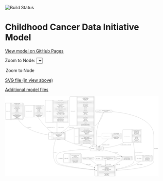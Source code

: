 <link rel='stylesheet' href="assets/style.css">
<link rel='stylesheet' href="https://unpkg.com/leaflet@1.5.1/dist/leaflet.css" integrity="sha512-xwE/Az9zrjBIphAcBb3F6JVqxf46+CDLwfLMHloNu6KEQCAWi6HcDUbeOfBIptF7tcCzusKFjFw2yuvEpDL9wQ==" crossorigin="">
<script type="text/javascript" src="https://code.jquery.com/jquery-3.2.1.min.js"></script>
<script type="text/javascript"  src="https://unpkg.com/leaflet@1.5.1/dist/leaflet.js"></script>
<script type="text/javascript" src="assets/actions.js"></script>

![Build Status](https://github.com/CBIIT/ccdi-model/actions/workflows/model-test-and-deploy.yml/badge.svg)

# Childhood Cancer Data Initiative Model

[View model on GitHub Pages](https://cbiit.github.io/ccdi-model/)



Zoom to Node: <select id="node_select">
  <option value="">Zoom to Node</option>
</select>
<div id="model"></div>

<p>
<a href="./model-desc/ccdi-model.svg">SVG file (in view above)</a>
<p>
<a href="./model-desc">Additional model files</a>
<div id='graph' style='display:off;'>
<svg width="3021pt" height="1574pt"
 viewBox="0.00 0.00 3021.00 1574.00" xmlns="http://www.w3.org/2000/svg" xmlns:xlink="http://www.w3.org/1999/xlink">
<g id="graph0" class="graph" transform="scale(1 1) rotate(0) translate(4 1570)">
<title>Perl</title>
<polygon fill="#ffffff" stroke="transparent" points="-4,4 -4,-1570 3017,-1570 3017,4 -4,4"/>
<!-- sample -->
<g id="node1" class="node">
<title>sample</title>
<path fill="none" stroke="#000000" d="M862,-720C862,-720 1176,-720 1176,-720 1182,-720 1188,-726 1188,-732 1188,-732 1188,-846 1188,-846 1188,-852 1182,-858 1176,-858 1176,-858 862,-858 862,-858 856,-858 850,-852 850,-846 850,-846 850,-732 850,-732 850,-726 856,-720 862,-720"/>
<text text-anchor="middle" x="884" y="-785.3" font-family="Times,serif" font-size="14.00" fill="#000000">sample</text>
<polyline fill="none" stroke="#000000" points="918,-720 918,-858 "/>
<text text-anchor="middle" x="928.5" y="-785.3" font-family="Times,serif" font-size="14.00" fill="#000000"> </text>
<polyline fill="none" stroke="#000000" points="939,-720 939,-858 "/>
<text text-anchor="middle" x="1053" y="-842.8" font-family="Times,serif" font-size="14.00" fill="#000000">participant_age_at_collection</text>
<polyline fill="none" stroke="#000000" points="939,-835 1167,-835 "/>
<text text-anchor="middle" x="1053" y="-819.8" font-family="Times,serif" font-size="14.00" fill="#000000">sample_anatomic_site</text>
<polyline fill="none" stroke="#000000" points="939,-812 1167,-812 "/>
<text text-anchor="middle" x="1053" y="-796.8" font-family="Times,serif" font-size="14.00" fill="#000000">sample_description</text>
<polyline fill="none" stroke="#000000" points="939,-789 1167,-789 "/>
<text text-anchor="middle" x="1053" y="-773.8" font-family="Times,serif" font-size="14.00" fill="#000000">sample_id</text>
<polyline fill="none" stroke="#000000" points="939,-766 1167,-766 "/>
<text text-anchor="middle" x="1053" y="-750.8" font-family="Times,serif" font-size="14.00" fill="#000000">sample_tumor_status</text>
<polyline fill="none" stroke="#000000" points="939,-743 1167,-743 "/>
<text text-anchor="middle" x="1053" y="-727.8" font-family="Times,serif" font-size="14.00" fill="#000000">sample_type</text>
<polyline fill="none" stroke="#000000" points="1167,-720 1167,-858 "/>
<text text-anchor="middle" x="1177.5" y="-785.3" font-family="Times,serif" font-size="14.00" fill="#000000"> </text>
</g>
<!-- study -->
<g id="node7" class="node">
<title>study</title>
<path fill="none" stroke="#000000" d="M1776,-.5C1776,-.5 2166,-.5 2166,-.5 2172,-.5 2178,-6.5 2178,-12.5 2178,-12.5 2178,-195.5 2178,-195.5 2178,-201.5 2172,-207.5 2166,-207.5 2166,-207.5 1776,-207.5 1776,-207.5 1770,-207.5 1764,-201.5 1764,-195.5 1764,-195.5 1764,-12.5 1764,-12.5 1764,-6.5 1770,-.5 1776,-.5"/>
<text text-anchor="middle" x="1792" y="-100.3" font-family="Times,serif" font-size="14.00" fill="#000000">study</text>
<polyline fill="none" stroke="#000000" points="1820,-.5 1820,-207.5 "/>
<text text-anchor="middle" x="1830.5" y="-100.3" font-family="Times,serif" font-size="14.00" fill="#000000"> </text>
<polyline fill="none" stroke="#000000" points="1841,-.5 1841,-207.5 "/>
<text text-anchor="middle" x="1999" y="-192.3" font-family="Times,serif" font-size="14.00" fill="#000000">experimental_strategy_and_data_subtype</text>
<polyline fill="none" stroke="#000000" points="1841,-184.5 2157,-184.5 "/>
<text text-anchor="middle" x="1999" y="-169.3" font-family="Times,serif" font-size="14.00" fill="#000000">external_url</text>
<polyline fill="none" stroke="#000000" points="1841,-161.5 2157,-161.5 "/>
<text text-anchor="middle" x="1999" y="-146.3" font-family="Times,serif" font-size="14.00" fill="#000000">phs_accession</text>
<polyline fill="none" stroke="#000000" points="1841,-138.5 2157,-138.5 "/>
<text text-anchor="middle" x="1999" y="-123.3" font-family="Times,serif" font-size="14.00" fill="#000000">size_of_data_being_uploaded</text>
<polyline fill="none" stroke="#000000" points="1841,-115.5 2157,-115.5 "/>
<text text-anchor="middle" x="1999" y="-100.3" font-family="Times,serif" font-size="14.00" fill="#000000">study_acronym</text>
<polyline fill="none" stroke="#000000" points="1841,-92.5 2157,-92.5 "/>
<text text-anchor="middle" x="1999" y="-77.3" font-family="Times,serif" font-size="14.00" fill="#000000">study_data_types</text>
<polyline fill="none" stroke="#000000" points="1841,-69.5 2157,-69.5 "/>
<text text-anchor="middle" x="1999" y="-54.3" font-family="Times,serif" font-size="14.00" fill="#000000">study_description</text>
<polyline fill="none" stroke="#000000" points="1841,-46.5 2157,-46.5 "/>
<text text-anchor="middle" x="1999" y="-31.3" font-family="Times,serif" font-size="14.00" fill="#000000">study_name</text>
<polyline fill="none" stroke="#000000" points="1841,-23.5 2157,-23.5 "/>
<text text-anchor="middle" x="1999" y="-8.3" font-family="Times,serif" font-size="14.00" fill="#000000">study_short_title</text>
<polyline fill="none" stroke="#000000" points="2157,-.5 2157,-207.5 "/>
<text text-anchor="middle" x="2167.5" y="-100.3" font-family="Times,serif" font-size="14.00" fill="#000000"> </text>
</g>
<!-- sample&#45;&gt;study -->
<g id="edge16" class="edge">
<title>sample&#45;&gt;study</title>
<path fill="none" stroke="#000000" d="M992.6326,-719.9578C956.2889,-612.3037 904.8841,-401.9908 995,-259 1035.1248,-195.3322 1478.7173,-146.1272 1753.8735,-121.4676"/>
<polygon fill="#000000" stroke="#000000" points="1754.3468,-124.9394 1763.9963,-120.5647 1753.7248,-117.9671 1754.3468,-124.9394"/>
<text text-anchor="middle" x="981.5" y="-465.8" font-family="Times,serif" font-size="14.00" fill="#000000">of_sample</text>
</g>
<!-- participant -->
<g id="node16" class="node">
<title>participant</title>
<path fill="none" stroke="#000000" d="M1685.5,-495.5C1685.5,-495.5 1916.5,-495.5 1916.5,-495.5 1922.5,-495.5 1928.5,-501.5 1928.5,-507.5 1928.5,-507.5 1928.5,-575.5 1928.5,-575.5 1928.5,-581.5 1922.5,-587.5 1916.5,-587.5 1916.5,-587.5 1685.5,-587.5 1685.5,-587.5 1679.5,-587.5 1673.5,-581.5 1673.5,-575.5 1673.5,-575.5 1673.5,-507.5 1673.5,-507.5 1673.5,-501.5 1679.5,-495.5 1685.5,-495.5"/>
<text text-anchor="middle" x="1721.5" y="-537.8" font-family="Times,serif" font-size="14.00" fill="#000000">participant</text>
<polyline fill="none" stroke="#000000" points="1769.5,-495.5 1769.5,-587.5 "/>
<text text-anchor="middle" x="1780" y="-537.8" font-family="Times,serif" font-size="14.00" fill="#000000"> </text>
<polyline fill="none" stroke="#000000" points="1790.5,-495.5 1790.5,-587.5 "/>
<text text-anchor="middle" x="1849" y="-572.3" font-family="Times,serif" font-size="14.00" fill="#000000">ethnicity</text>
<polyline fill="none" stroke="#000000" points="1790.5,-564.5 1907.5,-564.5 "/>
<text text-anchor="middle" x="1849" y="-549.3" font-family="Times,serif" font-size="14.00" fill="#000000">gender</text>
<polyline fill="none" stroke="#000000" points="1790.5,-541.5 1907.5,-541.5 "/>
<text text-anchor="middle" x="1849" y="-526.3" font-family="Times,serif" font-size="14.00" fill="#000000">participant_id</text>
<polyline fill="none" stroke="#000000" points="1790.5,-518.5 1907.5,-518.5 "/>
<text text-anchor="middle" x="1849" y="-503.3" font-family="Times,serif" font-size="14.00" fill="#000000">race</text>
<polyline fill="none" stroke="#000000" points="1907.5,-495.5 1907.5,-587.5 "/>
<text text-anchor="middle" x="1918" y="-537.8" font-family="Times,serif" font-size="14.00" fill="#000000"> </text>
</g>
<!-- sample&#45;&gt;participant -->
<g id="edge15" class="edge">
<title>sample&#45;&gt;participant</title>
<path fill="none" stroke="#000000" d="M1153.647,-719.8846C1212.47,-691.7784 1282.9797,-660.8447 1349,-639 1452.2109,-604.8497 1572.7121,-579.546 1663.3282,-563.2858"/>
<polygon fill="#000000" stroke="#000000" points="1664.1584,-566.6931 1673.3905,-561.4953 1662.932,-559.8014 1664.1584,-566.6931"/>
<text text-anchor="middle" x="1494.5" y="-609.8" font-family="Times,serif" font-size="14.00" fill="#000000">of_sample</text>
</g>
<!-- imaging_file -->
<g id="node2" class="node">
<title>imaging_file</title>
<path fill="none" stroke="#000000" d="M12,-1117C12,-1117 346,-1117 346,-1117 352,-1117 358,-1123 358,-1129 358,-1129 358,-1427 358,-1427 358,-1433 352,-1439 346,-1439 346,-1439 12,-1439 12,-1439 6,-1439 0,-1433 0,-1427 0,-1427 0,-1129 0,-1129 0,-1123 6,-1117 12,-1117"/>
<text text-anchor="middle" x="52" y="-1274.3" font-family="Times,serif" font-size="14.00" fill="#000000">imaging_file</text>
<polyline fill="none" stroke="#000000" points="104,-1117 104,-1439 "/>
<text text-anchor="middle" x="114.5" y="-1274.3" font-family="Times,serif" font-size="14.00" fill="#000000"> </text>
<polyline fill="none" stroke="#000000" points="125,-1117 125,-1439 "/>
<text text-anchor="middle" x="231" y="-1423.8" font-family="Times,serif" font-size="14.00" fill="#000000">checksum_algorithm</text>
<polyline fill="none" stroke="#000000" points="125,-1416 337,-1416 "/>
<text text-anchor="middle" x="231" y="-1400.8" font-family="Times,serif" font-size="14.00" fill="#000000">checksum_value</text>
<polyline fill="none" stroke="#000000" points="125,-1393 337,-1393 "/>
<text text-anchor="middle" x="231" y="-1377.8" font-family="Times,serif" font-size="14.00" fill="#000000">dcf_indexd_guid</text>
<polyline fill="none" stroke="#000000" points="125,-1370 337,-1370 "/>
<text text-anchor="middle" x="231" y="-1354.8" font-family="Times,serif" font-size="14.00" fill="#000000">file_description</text>
<polyline fill="none" stroke="#000000" points="125,-1347 337,-1347 "/>
<text text-anchor="middle" x="231" y="-1331.8" font-family="Times,serif" font-size="14.00" fill="#000000">file_mapping_level</text>
<polyline fill="none" stroke="#000000" points="125,-1324 337,-1324 "/>
<text text-anchor="middle" x="231" y="-1308.8" font-family="Times,serif" font-size="14.00" fill="#000000">file_name</text>
<polyline fill="none" stroke="#000000" points="125,-1301 337,-1301 "/>
<text text-anchor="middle" x="231" y="-1285.8" font-family="Times,serif" font-size="14.00" fill="#000000">file_size</text>
<polyline fill="none" stroke="#000000" points="125,-1278 337,-1278 "/>
<text text-anchor="middle" x="231" y="-1262.8" font-family="Times,serif" font-size="14.00" fill="#000000">file_type</text>
<polyline fill="none" stroke="#000000" points="125,-1255 337,-1255 "/>
<text text-anchor="middle" x="231" y="-1239.8" font-family="Times,serif" font-size="14.00" fill="#000000">file_url_in_cds</text>
<polyline fill="none" stroke="#000000" points="125,-1232 337,-1232 "/>
<text text-anchor="middle" x="231" y="-1216.8" font-family="Times,serif" font-size="14.00" fill="#000000">image_modality</text>
<polyline fill="none" stroke="#000000" points="125,-1209 337,-1209 "/>
<text text-anchor="middle" x="231" y="-1193.8" font-family="Times,serif" font-size="14.00" fill="#000000">imaging_instrument_model</text>
<polyline fill="none" stroke="#000000" points="125,-1186 337,-1186 "/>
<text text-anchor="middle" x="231" y="-1170.8" font-family="Times,serif" font-size="14.00" fill="#000000">imaging_platform</text>
<polyline fill="none" stroke="#000000" points="125,-1163 337,-1163 "/>
<text text-anchor="middle" x="231" y="-1147.8" font-family="Times,serif" font-size="14.00" fill="#000000">md5sum</text>
<polyline fill="none" stroke="#000000" points="125,-1140 337,-1140 "/>
<text text-anchor="middle" x="231" y="-1124.8" font-family="Times,serif" font-size="14.00" fill="#000000">software_package</text>
<polyline fill="none" stroke="#000000" points="337,-1117 337,-1439 "/>
<text text-anchor="middle" x="347.5" y="-1274.3" font-family="Times,serif" font-size="14.00" fill="#000000"> </text>
</g>
<!-- imaging_file&#45;&gt;sample -->
<g id="edge18" class="edge">
<title>imaging_file&#45;&gt;sample</title>
<path fill="none" stroke="#000000" d="M256.8895,-1116.6789C285.9118,-1070.311 322.7701,-1023.3284 367,-990 505.8061,-885.4059 699.6853,-834.6792 839.9071,-810.431"/>
<polygon fill="#000000" stroke="#000000" points="840.637,-813.8572 849.9088,-808.7305 839.4636,-806.9562 840.637,-813.8572"/>
<text text-anchor="middle" x="467.5" y="-960.8" font-family="Times,serif" font-size="14.00" fill="#000000">of_imaging_file</text>
</g>
<!-- study_arm -->
<g id="node3" class="node">
<title>study_arm</title>
<path fill="none" stroke="#000000" d="M2202.5,-317C2202.5,-317 2499.5,-317 2499.5,-317 2505.5,-317 2511.5,-323 2511.5,-329 2511.5,-329 2511.5,-374 2511.5,-374 2511.5,-380 2505.5,-386 2499.5,-386 2499.5,-386 2202.5,-386 2202.5,-386 2196.5,-386 2190.5,-380 2190.5,-374 2190.5,-374 2190.5,-329 2190.5,-329 2190.5,-323 2196.5,-317 2202.5,-317"/>
<text text-anchor="middle" x="2236.5" y="-347.8" font-family="Times,serif" font-size="14.00" fill="#000000">study_arm</text>
<polyline fill="none" stroke="#000000" points="2282.5,-317 2282.5,-386 "/>
<text text-anchor="middle" x="2293" y="-347.8" font-family="Times,serif" font-size="14.00" fill="#000000"> </text>
<polyline fill="none" stroke="#000000" points="2303.5,-317 2303.5,-386 "/>
<text text-anchor="middle" x="2397" y="-370.8" font-family="Times,serif" font-size="14.00" fill="#000000">clinical_trial_arm</text>
<polyline fill="none" stroke="#000000" points="2303.5,-363 2490.5,-363 "/>
<text text-anchor="middle" x="2397" y="-347.8" font-family="Times,serif" font-size="14.00" fill="#000000">clinical_trial_identifier</text>
<polyline fill="none" stroke="#000000" points="2303.5,-340 2490.5,-340 "/>
<text text-anchor="middle" x="2397" y="-324.8" font-family="Times,serif" font-size="14.00" fill="#000000">clinical_trial_repository</text>
<polyline fill="none" stroke="#000000" points="2490.5,-317 2490.5,-386 "/>
<text text-anchor="middle" x="2501" y="-347.8" font-family="Times,serif" font-size="14.00" fill="#000000"> </text>
</g>
<!-- study_arm&#45;&gt;study -->
<g id="edge17" class="edge">
<title>study_arm&#45;&gt;study</title>
<path fill="none" stroke="#000000" d="M2297.7625,-316.8256C2256.1971,-289.7534 2196.0553,-250.582 2138.669,-213.2055"/>
<polygon fill="#000000" stroke="#000000" points="2140.5144,-210.2305 2130.2248,-207.7056 2136.694,-216.0961 2140.5144,-210.2305"/>
<text text-anchor="middle" x="2220.5" y="-229.8" font-family="Times,serif" font-size="14.00" fill="#000000">of_study_arm</text>
</g>
<!-- methylation_array_file -->
<g id="node4" class="node">
<title>methylation_array_file</title>
<path fill="none" stroke="#000000" d="M388.5,-1163C388.5,-1163 755.5,-1163 755.5,-1163 761.5,-1163 767.5,-1169 767.5,-1175 767.5,-1175 767.5,-1381 767.5,-1381 767.5,-1387 761.5,-1393 755.5,-1393 755.5,-1393 388.5,-1393 388.5,-1393 382.5,-1393 376.5,-1387 376.5,-1381 376.5,-1381 376.5,-1175 376.5,-1175 376.5,-1169 382.5,-1163 388.5,-1163"/>
<text text-anchor="middle" x="465.5" y="-1274.3" font-family="Times,serif" font-size="14.00" fill="#000000">methylation_array_file</text>
<polyline fill="none" stroke="#000000" points="554.5,-1163 554.5,-1393 "/>
<text text-anchor="middle" x="565" y="-1274.3" font-family="Times,serif" font-size="14.00" fill="#000000"> </text>
<polyline fill="none" stroke="#000000" points="575.5,-1163 575.5,-1393 "/>
<text text-anchor="middle" x="661" y="-1377.8" font-family="Times,serif" font-size="14.00" fill="#000000">dcf_indexd_guid</text>
<polyline fill="none" stroke="#000000" points="575.5,-1370 746.5,-1370 "/>
<text text-anchor="middle" x="661" y="-1354.8" font-family="Times,serif" font-size="14.00" fill="#000000">file_description</text>
<polyline fill="none" stroke="#000000" points="575.5,-1347 746.5,-1347 "/>
<text text-anchor="middle" x="661" y="-1331.8" font-family="Times,serif" font-size="14.00" fill="#000000">file_mapping_level</text>
<polyline fill="none" stroke="#000000" points="575.5,-1324 746.5,-1324 "/>
<text text-anchor="middle" x="661" y="-1308.8" font-family="Times,serif" font-size="14.00" fill="#000000">file_name</text>
<polyline fill="none" stroke="#000000" points="575.5,-1301 746.5,-1301 "/>
<text text-anchor="middle" x="661" y="-1285.8" font-family="Times,serif" font-size="14.00" fill="#000000">file_size</text>
<polyline fill="none" stroke="#000000" points="575.5,-1278 746.5,-1278 "/>
<text text-anchor="middle" x="661" y="-1262.8" font-family="Times,serif" font-size="14.00" fill="#000000">file_type</text>
<polyline fill="none" stroke="#000000" points="575.5,-1255 746.5,-1255 "/>
<text text-anchor="middle" x="661" y="-1239.8" font-family="Times,serif" font-size="14.00" fill="#000000">file_url_in_cds</text>
<polyline fill="none" stroke="#000000" points="575.5,-1232 746.5,-1232 "/>
<text text-anchor="middle" x="661" y="-1216.8" font-family="Times,serif" font-size="14.00" fill="#000000">md5sum</text>
<polyline fill="none" stroke="#000000" points="575.5,-1209 746.5,-1209 "/>
<text text-anchor="middle" x="661" y="-1193.8" font-family="Times,serif" font-size="14.00" fill="#000000">methylation_platform</text>
<polyline fill="none" stroke="#000000" points="575.5,-1186 746.5,-1186 "/>
<text text-anchor="middle" x="661" y="-1170.8" font-family="Times,serif" font-size="14.00" fill="#000000">reporter_label</text>
<polyline fill="none" stroke="#000000" points="746.5,-1163 746.5,-1393 "/>
<text text-anchor="middle" x="757" y="-1274.3" font-family="Times,serif" font-size="14.00" fill="#000000"> </text>
</g>
<!-- methylation_array_file&#45;&gt;sample -->
<g id="edge6" class="edge">
<title>methylation_array_file&#45;&gt;sample</title>
<path fill="none" stroke="#000000" d="M644.007,-1162.7333C680.7317,-1107.8635 727.9426,-1042.8557 777,-990 819.1472,-944.5895 871.46,-899.9561 916.6533,-864.3278"/>
<polygon fill="#000000" stroke="#000000" points="919.0024,-866.9335 924.713,-858.0094 914.6837,-861.4246 919.0024,-866.9335"/>
<text text-anchor="middle" x="898.5" y="-960.8" font-family="Times,serif" font-size="14.00" fill="#000000">of_methylation_array_file</text>
</g>
<!-- study_admin -->
<g id="node5" class="node">
<title>study_admin</title>
<path fill="none" stroke="#000000" d="M1161,-259.5C1161,-259.5 1487,-259.5 1487,-259.5 1493,-259.5 1499,-265.5 1499,-271.5 1499,-271.5 1499,-431.5 1499,-431.5 1499,-437.5 1493,-443.5 1487,-443.5 1487,-443.5 1161,-443.5 1161,-443.5 1155,-443.5 1149,-437.5 1149,-431.5 1149,-431.5 1149,-271.5 1149,-271.5 1149,-265.5 1155,-259.5 1161,-259.5"/>
<text text-anchor="middle" x="1203" y="-347.8" font-family="Times,serif" font-size="14.00" fill="#000000">study_admin</text>
<polyline fill="none" stroke="#000000" points="1257,-259.5 1257,-443.5 "/>
<text text-anchor="middle" x="1267.5" y="-347.8" font-family="Times,serif" font-size="14.00" fill="#000000"> </text>
<polyline fill="none" stroke="#000000" points="1278,-259.5 1278,-443.5 "/>
<text text-anchor="middle" x="1378" y="-428.3" font-family="Times,serif" font-size="14.00" fill="#000000">acl</text>
<polyline fill="none" stroke="#000000" points="1278,-420.5 1478,-420.5 "/>
<text text-anchor="middle" x="1378" y="-405.3" font-family="Times,serif" font-size="14.00" fill="#000000">adult_or_childhood_study</text>
<polyline fill="none" stroke="#000000" points="1278,-397.5 1478,-397.5 "/>
<text text-anchor="middle" x="1378" y="-382.3" font-family="Times,serif" font-size="14.00" fill="#000000">data_types</text>
<polyline fill="none" stroke="#000000" points="1278,-374.5 1478,-374.5 "/>
<text text-anchor="middle" x="1378" y="-359.3" font-family="Times,serif" font-size="14.00" fill="#000000">file_types_and_format</text>
<polyline fill="none" stroke="#000000" points="1278,-351.5 1478,-351.5 "/>
<text text-anchor="middle" x="1378" y="-336.3" font-family="Times,serif" font-size="14.00" fill="#000000">number_of_participants</text>
<polyline fill="none" stroke="#000000" points="1278,-328.5 1478,-328.5 "/>
<text text-anchor="middle" x="1378" y="-313.3" font-family="Times,serif" font-size="14.00" fill="#000000">number_of_samples</text>
<polyline fill="none" stroke="#000000" points="1278,-305.5 1478,-305.5 "/>
<text text-anchor="middle" x="1378" y="-290.3" font-family="Times,serif" font-size="14.00" fill="#000000">organism_species</text>
<polyline fill="none" stroke="#000000" points="1278,-282.5 1478,-282.5 "/>
<text text-anchor="middle" x="1378" y="-267.3" font-family="Times,serif" font-size="14.00" fill="#000000">study_admin_id</text>
<polyline fill="none" stroke="#000000" points="1478,-259.5 1478,-443.5 "/>
<text text-anchor="middle" x="1488.5" y="-347.8" font-family="Times,serif" font-size="14.00" fill="#000000"> </text>
</g>
<!-- study_admin&#45;&gt;study -->
<g id="edge7" class="edge">
<title>study_admin&#45;&gt;study</title>
<path fill="none" stroke="#000000" d="M1499.0371,-262.7884C1502.0399,-261.5005 1505.0292,-260.2366 1508,-259 1587.055,-226.0937 1675.8138,-195.0219 1754.3085,-169.4608"/>
<polygon fill="#000000" stroke="#000000" points="1755.3975,-172.7871 1763.8287,-166.3711 1753.2367,-166.1289 1755.3975,-172.7871"/>
<text text-anchor="middle" x="1638.5" y="-229.8" font-family="Times,serif" font-size="14.00" fill="#000000">of_study_admin</text>
</g>
<!-- publication -->
<g id="node6" class="node">
<title>publication</title>
<path fill="none" stroke="#000000" d="M1529,-333.5C1529,-333.5 1739,-333.5 1739,-333.5 1745,-333.5 1751,-339.5 1751,-345.5 1751,-345.5 1751,-357.5 1751,-357.5 1751,-363.5 1745,-369.5 1739,-369.5 1739,-369.5 1529,-369.5 1529,-369.5 1523,-369.5 1517,-363.5 1517,-357.5 1517,-357.5 1517,-345.5 1517,-345.5 1517,-339.5 1523,-333.5 1529,-333.5"/>
<text text-anchor="middle" x="1565.5" y="-347.8" font-family="Times,serif" font-size="14.00" fill="#000000">publication</text>
<polyline fill="none" stroke="#000000" points="1614,-333.5 1614,-369.5 "/>
<text text-anchor="middle" x="1624.5" y="-347.8" font-family="Times,serif" font-size="14.00" fill="#000000"> </text>
<polyline fill="none" stroke="#000000" points="1635,-333.5 1635,-369.5 "/>
<text text-anchor="middle" x="1682.5" y="-347.8" font-family="Times,serif" font-size="14.00" fill="#000000">pubmed_id</text>
<polyline fill="none" stroke="#000000" points="1730,-333.5 1730,-369.5 "/>
<text text-anchor="middle" x="1740.5" y="-347.8" font-family="Times,serif" font-size="14.00" fill="#000000"> </text>
</g>
<!-- publication&#45;&gt;study -->
<g id="edge11" class="edge">
<title>publication&#45;&gt;study</title>
<path fill="none" stroke="#000000" d="M1658.7804,-333.3007C1693.4756,-307.8198 1759.2873,-259.4863 1821.5764,-213.7399"/>
<polygon fill="#000000" stroke="#000000" points="1823.9538,-216.3364 1829.9419,-207.5961 1819.8102,-210.6945 1823.9538,-216.3364"/>
<text text-anchor="middle" x="1853" y="-229.8" font-family="Times,serif" font-size="14.00" fill="#000000">of_publication</text>
</g>
<!-- sample_diagnosis -->
<g id="node8" class="node">
<title>sample_diagnosis</title>
<path fill="none" stroke="#000000" d="M798,-1059.5C798,-1059.5 1240,-1059.5 1240,-1059.5 1246,-1059.5 1252,-1065.5 1252,-1071.5 1252,-1071.5 1252,-1484.5 1252,-1484.5 1252,-1490.5 1246,-1496.5 1240,-1496.5 1240,-1496.5 798,-1496.5 798,-1496.5 792,-1496.5 786,-1490.5 786,-1484.5 786,-1484.5 786,-1071.5 786,-1071.5 786,-1065.5 792,-1059.5 798,-1059.5"/>
<text text-anchor="middle" x="857.5" y="-1274.3" font-family="Times,serif" font-size="14.00" fill="#000000">sample_diagnosis</text>
<polyline fill="none" stroke="#000000" points="929,-1059.5 929,-1496.5 "/>
<text text-anchor="middle" x="939.5" y="-1274.3" font-family="Times,serif" font-size="14.00" fill="#000000"> </text>
<polyline fill="none" stroke="#000000" points="950,-1059.5 950,-1496.5 "/>
<text text-anchor="middle" x="1090.5" y="-1481.3" font-family="Times,serif" font-size="14.00" fill="#000000">age_at_diagnosis</text>
<polyline fill="none" stroke="#000000" points="950,-1473.5 1231,-1473.5 "/>
<text text-anchor="middle" x="1090.5" y="-1458.3" font-family="Times,serif" font-size="14.00" fill="#000000">days_to_last_followup</text>
<polyline fill="none" stroke="#000000" points="950,-1450.5 1231,-1450.5 "/>
<text text-anchor="middle" x="1090.5" y="-1435.3" font-family="Times,serif" font-size="14.00" fill="#000000">days_to_last_known_disease_status</text>
<polyline fill="none" stroke="#000000" points="950,-1427.5 1231,-1427.5 "/>
<text text-anchor="middle" x="1090.5" y="-1412.3" font-family="Times,serif" font-size="14.00" fill="#000000">days_to_recurrence</text>
<polyline fill="none" stroke="#000000" points="950,-1404.5 1231,-1404.5 "/>
<text text-anchor="middle" x="1090.5" y="-1389.3" font-family="Times,serif" font-size="14.00" fill="#000000">disease_type</text>
<polyline fill="none" stroke="#000000" points="950,-1381.5 1231,-1381.5 "/>
<text text-anchor="middle" x="1090.5" y="-1366.3" font-family="Times,serif" font-size="14.00" fill="#000000">last_known_disease_status</text>
<polyline fill="none" stroke="#000000" points="950,-1358.5 1231,-1358.5 "/>
<text text-anchor="middle" x="1090.5" y="-1343.3" font-family="Times,serif" font-size="14.00" fill="#000000">primary_diagnosis</text>
<polyline fill="none" stroke="#000000" points="950,-1335.5 1231,-1335.5 "/>
<text text-anchor="middle" x="1090.5" y="-1320.3" font-family="Times,serif" font-size="14.00" fill="#000000">primary_diagnosis_reference_source</text>
<polyline fill="none" stroke="#000000" points="950,-1312.5 1231,-1312.5 "/>
<text text-anchor="middle" x="1090.5" y="-1297.3" font-family="Times,serif" font-size="14.00" fill="#000000">primary_site</text>
<polyline fill="none" stroke="#000000" points="950,-1289.5 1231,-1289.5 "/>
<text text-anchor="middle" x="1090.5" y="-1274.3" font-family="Times,serif" font-size="14.00" fill="#000000">progression_or_recurrence</text>
<polyline fill="none" stroke="#000000" points="950,-1266.5 1231,-1266.5 "/>
<text text-anchor="middle" x="1090.5" y="-1251.3" font-family="Times,serif" font-size="14.00" fill="#000000">sample_diagnosis_id</text>
<polyline fill="none" stroke="#000000" points="950,-1243.5 1231,-1243.5 "/>
<text text-anchor="middle" x="1090.5" y="-1228.3" font-family="Times,serif" font-size="14.00" fill="#000000">site_of_resection_or_biopsy</text>
<polyline fill="none" stroke="#000000" points="950,-1220.5 1231,-1220.5 "/>
<text text-anchor="middle" x="1090.5" y="-1205.3" font-family="Times,serif" font-size="14.00" fill="#000000">tissue_or_organ_of_origin</text>
<polyline fill="none" stroke="#000000" points="950,-1197.5 1231,-1197.5 "/>
<text text-anchor="middle" x="1090.5" y="-1182.3" font-family="Times,serif" font-size="14.00" fill="#000000">tumor_grade</text>
<polyline fill="none" stroke="#000000" points="950,-1174.5 1231,-1174.5 "/>
<text text-anchor="middle" x="1090.5" y="-1159.3" font-family="Times,serif" font-size="14.00" fill="#000000">tumor_incidence_type</text>
<polyline fill="none" stroke="#000000" points="950,-1151.5 1231,-1151.5 "/>
<text text-anchor="middle" x="1090.5" y="-1136.3" font-family="Times,serif" font-size="14.00" fill="#000000">tumor_morphology</text>
<polyline fill="none" stroke="#000000" points="950,-1128.5 1231,-1128.5 "/>
<text text-anchor="middle" x="1090.5" y="-1113.3" font-family="Times,serif" font-size="14.00" fill="#000000">tumor_stage_clinical_m</text>
<polyline fill="none" stroke="#000000" points="950,-1105.5 1231,-1105.5 "/>
<text text-anchor="middle" x="1090.5" y="-1090.3" font-family="Times,serif" font-size="14.00" fill="#000000">tumor_stage_clinical_n</text>
<polyline fill="none" stroke="#000000" points="950,-1082.5 1231,-1082.5 "/>
<text text-anchor="middle" x="1090.5" y="-1067.3" font-family="Times,serif" font-size="14.00" fill="#000000">tumor_stage_clinical_t</text>
<polyline fill="none" stroke="#000000" points="1231,-1059.5 1231,-1496.5 "/>
<text text-anchor="middle" x="1241.5" y="-1274.3" font-family="Times,serif" font-size="14.00" fill="#000000"> </text>
</g>
<!-- sample_diagnosis&#45;&gt;sample -->
<g id="edge1" class="edge">
<title>sample_diagnosis&#45;&gt;sample</title>
<path fill="none" stroke="#000000" d="M1019,-1059.2446C1019,-991.1811 1019,-920.4265 1019,-868.3952"/>
<polygon fill="#000000" stroke="#000000" points="1022.5001,-868.2449 1019,-858.2449 1015.5001,-868.245 1022.5001,-868.2449"/>
<text text-anchor="middle" x="1093" y="-960.8" font-family="Times,serif" font-size="14.00" fill="#000000">of_sample_diagnosis</text>
</g>
<!-- sequencing_file -->
<g id="node9" class="node">
<title>sequencing_file</title>
<path fill="none" stroke="#000000" d="M1281.5,-990.5C1281.5,-990.5 1750.5,-990.5 1750.5,-990.5 1756.5,-990.5 1762.5,-996.5 1762.5,-1002.5 1762.5,-1002.5 1762.5,-1553.5 1762.5,-1553.5 1762.5,-1559.5 1756.5,-1565.5 1750.5,-1565.5 1750.5,-1565.5 1281.5,-1565.5 1281.5,-1565.5 1275.5,-1565.5 1269.5,-1559.5 1269.5,-1553.5 1269.5,-1553.5 1269.5,-1002.5 1269.5,-1002.5 1269.5,-996.5 1275.5,-990.5 1281.5,-990.5"/>
<text text-anchor="middle" x="1333.5" y="-1274.3" font-family="Times,serif" font-size="14.00" fill="#000000">sequencing_file</text>
<polyline fill="none" stroke="#000000" points="1397.5,-990.5 1397.5,-1565.5 "/>
<text text-anchor="middle" x="1408" y="-1274.3" font-family="Times,serif" font-size="14.00" fill="#000000"> </text>
<polyline fill="none" stroke="#000000" points="1418.5,-990.5 1418.5,-1565.5 "/>
<text text-anchor="middle" x="1580" y="-1550.3" font-family="Times,serif" font-size="14.00" fill="#000000">avg_read_length</text>
<polyline fill="none" stroke="#000000" points="1418.5,-1542.5 1741.5,-1542.5 "/>
<text text-anchor="middle" x="1580" y="-1527.3" font-family="Times,serif" font-size="14.00" fill="#000000">checksum_algorithm</text>
<polyline fill="none" stroke="#000000" points="1418.5,-1519.5 1741.5,-1519.5 "/>
<text text-anchor="middle" x="1580" y="-1504.3" font-family="Times,serif" font-size="14.00" fill="#000000">checksum_value</text>
<polyline fill="none" stroke="#000000" points="1418.5,-1496.5 1741.5,-1496.5 "/>
<text text-anchor="middle" x="1580" y="-1481.3" font-family="Times,serif" font-size="14.00" fill="#000000">coverage</text>
<polyline fill="none" stroke="#000000" points="1418.5,-1473.5 1741.5,-1473.5 "/>
<text text-anchor="middle" x="1580" y="-1458.3" font-family="Times,serif" font-size="14.00" fill="#000000">custom_assembly_fasta_file_for_alignment</text>
<polyline fill="none" stroke="#000000" points="1418.5,-1450.5 1741.5,-1450.5 "/>
<text text-anchor="middle" x="1580" y="-1435.3" font-family="Times,serif" font-size="14.00" fill="#000000">dcf_indexd_guid</text>
<polyline fill="none" stroke="#000000" points="1418.5,-1427.5 1741.5,-1427.5 "/>
<text text-anchor="middle" x="1580" y="-1412.3" font-family="Times,serif" font-size="14.00" fill="#000000">design_description</text>
<polyline fill="none" stroke="#000000" points="1418.5,-1404.5 1741.5,-1404.5 "/>
<text text-anchor="middle" x="1580" y="-1389.3" font-family="Times,serif" font-size="14.00" fill="#000000">file_description</text>
<polyline fill="none" stroke="#000000" points="1418.5,-1381.5 1741.5,-1381.5 "/>
<text text-anchor="middle" x="1580" y="-1366.3" font-family="Times,serif" font-size="14.00" fill="#000000">file_mapping_level</text>
<polyline fill="none" stroke="#000000" points="1418.5,-1358.5 1741.5,-1358.5 "/>
<text text-anchor="middle" x="1580" y="-1343.3" font-family="Times,serif" font-size="14.00" fill="#000000">file_name</text>
<polyline fill="none" stroke="#000000" points="1418.5,-1335.5 1741.5,-1335.5 "/>
<text text-anchor="middle" x="1580" y="-1320.3" font-family="Times,serif" font-size="14.00" fill="#000000">file_size</text>
<polyline fill="none" stroke="#000000" points="1418.5,-1312.5 1741.5,-1312.5 "/>
<text text-anchor="middle" x="1580" y="-1297.3" font-family="Times,serif" font-size="14.00" fill="#000000">file_type</text>
<polyline fill="none" stroke="#000000" points="1418.5,-1289.5 1741.5,-1289.5 "/>
<text text-anchor="middle" x="1580" y="-1274.3" font-family="Times,serif" font-size="14.00" fill="#000000">file_url_in_cds</text>
<polyline fill="none" stroke="#000000" points="1418.5,-1266.5 1741.5,-1266.5 "/>
<text text-anchor="middle" x="1580" y="-1251.3" font-family="Times,serif" font-size="14.00" fill="#000000">instrument_model</text>
<polyline fill="none" stroke="#000000" points="1418.5,-1243.5 1741.5,-1243.5 "/>
<text text-anchor="middle" x="1580" y="-1228.3" font-family="Times,serif" font-size="14.00" fill="#000000">library_id</text>
<polyline fill="none" stroke="#000000" points="1418.5,-1220.5 1741.5,-1220.5 "/>
<text text-anchor="middle" x="1580" y="-1205.3" font-family="Times,serif" font-size="14.00" fill="#000000">library_layout</text>
<polyline fill="none" stroke="#000000" points="1418.5,-1197.5 1741.5,-1197.5 "/>
<text text-anchor="middle" x="1580" y="-1182.3" font-family="Times,serif" font-size="14.00" fill="#000000">library_selection</text>
<polyline fill="none" stroke="#000000" points="1418.5,-1174.5 1741.5,-1174.5 "/>
<text text-anchor="middle" x="1580" y="-1159.3" font-family="Times,serif" font-size="14.00" fill="#000000">library_source</text>
<polyline fill="none" stroke="#000000" points="1418.5,-1151.5 1741.5,-1151.5 "/>
<text text-anchor="middle" x="1580" y="-1136.3" font-family="Times,serif" font-size="14.00" fill="#000000">library_strategy</text>
<polyline fill="none" stroke="#000000" points="1418.5,-1128.5 1741.5,-1128.5 "/>
<text text-anchor="middle" x="1580" y="-1113.3" font-family="Times,serif" font-size="14.00" fill="#000000">md5sum</text>
<polyline fill="none" stroke="#000000" points="1418.5,-1105.5 1741.5,-1105.5 "/>
<text text-anchor="middle" x="1580" y="-1090.3" font-family="Times,serif" font-size="14.00" fill="#000000">number_of_bp</text>
<polyline fill="none" stroke="#000000" points="1418.5,-1082.5 1741.5,-1082.5 "/>
<text text-anchor="middle" x="1580" y="-1067.3" font-family="Times,serif" font-size="14.00" fill="#000000">number_of_reads</text>
<polyline fill="none" stroke="#000000" points="1418.5,-1059.5 1741.5,-1059.5 "/>
<text text-anchor="middle" x="1580" y="-1044.3" font-family="Times,serif" font-size="14.00" fill="#000000">platform</text>
<polyline fill="none" stroke="#000000" points="1418.5,-1036.5 1741.5,-1036.5 "/>
<text text-anchor="middle" x="1580" y="-1021.3" font-family="Times,serif" font-size="14.00" fill="#000000">reference_genome_assembly</text>
<polyline fill="none" stroke="#000000" points="1418.5,-1013.5 1741.5,-1013.5 "/>
<text text-anchor="middle" x="1580" y="-998.3" font-family="Times,serif" font-size="14.00" fill="#000000">sequence_alignment_software</text>
<polyline fill="none" stroke="#000000" points="1741.5,-990.5 1741.5,-1565.5 "/>
<text text-anchor="middle" x="1752" y="-1274.3" font-family="Times,serif" font-size="14.00" fill="#000000"> </text>
</g>
<!-- sequencing_file&#45;&gt;sample -->
<g id="edge2" class="edge">
<title>sequencing_file&#45;&gt;sample</title>
<path fill="none" stroke="#000000" d="M1269.2862,-998.0895C1266.5204,-995.3694 1263.7578,-992.6721 1261,-990 1215.7643,-946.1711 1162.1731,-901.0399 1116.9349,-864.6745"/>
<polygon fill="#000000" stroke="#000000" points="1118.8729,-861.7424 1108.8803,-858.2211 1114.496,-867.2053 1118.8729,-861.7424"/>
<text text-anchor="middle" x="1302.5" y="-960.8" font-family="Times,serif" font-size="14.00" fill="#000000">of_sequencing_file</text>
</g>
<!-- study_funding -->
<g id="node10" class="node">
<title>study_funding</title>
<path fill="none" stroke="#000000" d="M1781.5,-317C1781.5,-317 2160.5,-317 2160.5,-317 2166.5,-317 2172.5,-323 2172.5,-329 2172.5,-329 2172.5,-374 2172.5,-374 2172.5,-380 2166.5,-386 2160.5,-386 2160.5,-386 1781.5,-386 1781.5,-386 1775.5,-386 1769.5,-380 1769.5,-374 1769.5,-374 1769.5,-329 1769.5,-329 1769.5,-323 1775.5,-317 1781.5,-317"/>
<text text-anchor="middle" x="1829" y="-347.8" font-family="Times,serif" font-size="14.00" fill="#000000">study_funding</text>
<polyline fill="none" stroke="#000000" points="1888.5,-317 1888.5,-386 "/>
<text text-anchor="middle" x="1899" y="-347.8" font-family="Times,serif" font-size="14.00" fill="#000000"> </text>
<polyline fill="none" stroke="#000000" points="1909.5,-317 1909.5,-386 "/>
<text text-anchor="middle" x="2030.5" y="-370.8" font-family="Times,serif" font-size="14.00" fill="#000000">funding_agency</text>
<polyline fill="none" stroke="#000000" points="1909.5,-363 2151.5,-363 "/>
<text text-anchor="middle" x="2030.5" y="-347.8" font-family="Times,serif" font-size="14.00" fill="#000000">funding_source_program_name</text>
<polyline fill="none" stroke="#000000" points="1909.5,-340 2151.5,-340 "/>
<text text-anchor="middle" x="2030.5" y="-324.8" font-family="Times,serif" font-size="14.00" fill="#000000">grant_id</text>
<polyline fill="none" stroke="#000000" points="2151.5,-317 2151.5,-386 "/>
<text text-anchor="middle" x="2162" y="-347.8" font-family="Times,serif" font-size="14.00" fill="#000000"> </text>
</g>
<!-- study_funding&#45;&gt;study -->
<g id="edge4" class="edge">
<title>study_funding&#45;&gt;study</title>
<path fill="none" stroke="#000000" d="M1971,-316.8256C1971,-290.8629 1971,-253.7725 1971,-217.8091"/>
<polygon fill="#000000" stroke="#000000" points="1974.5001,-217.7056 1971,-207.7056 1967.5001,-217.7056 1974.5001,-217.7056"/>
<text text-anchor="middle" x="2033" y="-229.8" font-family="Times,serif" font-size="14.00" fill="#000000">of_study_funding</text>
</g>
<!-- diagnosis -->
<g id="node11" class="node">
<title>diagnosis</title>
<path fill="none" stroke="#000000" d="M1369.5,-639.5C1369.5,-639.5 1752.5,-639.5 1752.5,-639.5 1758.5,-639.5 1764.5,-645.5 1764.5,-651.5 1764.5,-651.5 1764.5,-926.5 1764.5,-926.5 1764.5,-932.5 1758.5,-938.5 1752.5,-938.5 1752.5,-938.5 1369.5,-938.5 1369.5,-938.5 1363.5,-938.5 1357.5,-932.5 1357.5,-926.5 1357.5,-926.5 1357.5,-651.5 1357.5,-651.5 1357.5,-645.5 1363.5,-639.5 1369.5,-639.5"/>
<text text-anchor="middle" x="1399.5" y="-785.3" font-family="Times,serif" font-size="14.00" fill="#000000">diagnosis</text>
<polyline fill="none" stroke="#000000" points="1441.5,-639.5 1441.5,-938.5 "/>
<text text-anchor="middle" x="1452" y="-785.3" font-family="Times,serif" font-size="14.00" fill="#000000"> </text>
<polyline fill="none" stroke="#000000" points="1462.5,-639.5 1462.5,-938.5 "/>
<text text-anchor="middle" x="1603" y="-923.3" font-family="Times,serif" font-size="14.00" fill="#000000">age_at_diagnosis</text>
<polyline fill="none" stroke="#000000" points="1462.5,-915.5 1743.5,-915.5 "/>
<text text-anchor="middle" x="1603" y="-900.3" font-family="Times,serif" font-size="14.00" fill="#000000">days_to_last_followup</text>
<polyline fill="none" stroke="#000000" points="1462.5,-892.5 1743.5,-892.5 "/>
<text text-anchor="middle" x="1603" y="-877.3" font-family="Times,serif" font-size="14.00" fill="#000000">days_to_last_known_disease_status</text>
<polyline fill="none" stroke="#000000" points="1462.5,-869.5 1743.5,-869.5 "/>
<text text-anchor="middle" x="1603" y="-854.3" font-family="Times,serif" font-size="14.00" fill="#000000">days_to_recurrence</text>
<polyline fill="none" stroke="#000000" points="1462.5,-846.5 1743.5,-846.5 "/>
<text text-anchor="middle" x="1603" y="-831.3" font-family="Times,serif" font-size="14.00" fill="#000000">diagnosis_id</text>
<polyline fill="none" stroke="#000000" points="1462.5,-823.5 1743.5,-823.5 "/>
<text text-anchor="middle" x="1603" y="-808.3" font-family="Times,serif" font-size="14.00" fill="#000000">disease_type</text>
<polyline fill="none" stroke="#000000" points="1462.5,-800.5 1743.5,-800.5 "/>
<text text-anchor="middle" x="1603" y="-785.3" font-family="Times,serif" font-size="14.00" fill="#000000">last_known_disease_status</text>
<polyline fill="none" stroke="#000000" points="1462.5,-777.5 1743.5,-777.5 "/>
<text text-anchor="middle" x="1603" y="-762.3" font-family="Times,serif" font-size="14.00" fill="#000000">primary_diagnosis</text>
<polyline fill="none" stroke="#000000" points="1462.5,-754.5 1743.5,-754.5 "/>
<text text-anchor="middle" x="1603" y="-739.3" font-family="Times,serif" font-size="14.00" fill="#000000">primary_diagnosis_reference_source</text>
<polyline fill="none" stroke="#000000" points="1462.5,-731.5 1743.5,-731.5 "/>
<text text-anchor="middle" x="1603" y="-716.3" font-family="Times,serif" font-size="14.00" fill="#000000">primary_site</text>
<polyline fill="none" stroke="#000000" points="1462.5,-708.5 1743.5,-708.5 "/>
<text text-anchor="middle" x="1603" y="-693.3" font-family="Times,serif" font-size="14.00" fill="#000000">progression_or_recurrence</text>
<polyline fill="none" stroke="#000000" points="1462.5,-685.5 1743.5,-685.5 "/>
<text text-anchor="middle" x="1603" y="-670.3" font-family="Times,serif" font-size="14.00" fill="#000000">site_of_resection_or_biopsy</text>
<polyline fill="none" stroke="#000000" points="1462.5,-662.5 1743.5,-662.5 "/>
<text text-anchor="middle" x="1603" y="-647.3" font-family="Times,serif" font-size="14.00" fill="#000000">tissue_or_organ_of_origin</text>
<polyline fill="none" stroke="#000000" points="1743.5,-639.5 1743.5,-938.5 "/>
<text text-anchor="middle" x="1754" y="-785.3" font-family="Times,serif" font-size="14.00" fill="#000000"> </text>
</g>
<!-- diagnosis&#45;&gt;participant -->
<g id="edge5" class="edge">
<title>diagnosis&#45;&gt;participant</title>
<path fill="none" stroke="#000000" d="M1665.6967,-639.1145C1676.0799,-627.4238 1686.9019,-616.2116 1698,-606 1702.5851,-601.7811 1707.483,-597.6773 1712.5605,-593.7181"/>
<polygon fill="#000000" stroke="#000000" points="1714.7803,-596.4281 1720.6682,-587.6199 1710.5726,-590.8339 1714.7803,-596.4281"/>
<text text-anchor="middle" x="1742.5" y="-609.8" font-family="Times,serif" font-size="14.00" fill="#000000">of_diagnosis</text>
</g>
<!-- synonym -->
<g id="node12" class="node">
<title>synonym</title>
<path fill="none" stroke="#000000" d="M1792.5,-1255C1792.5,-1255 2093.5,-1255 2093.5,-1255 2099.5,-1255 2105.5,-1261 2105.5,-1267 2105.5,-1267 2105.5,-1289 2105.5,-1289 2105.5,-1295 2099.5,-1301 2093.5,-1301 2093.5,-1301 1792.5,-1301 1792.5,-1301 1786.5,-1301 1780.5,-1295 1780.5,-1289 1780.5,-1289 1780.5,-1267 1780.5,-1267 1780.5,-1261 1786.5,-1255 1792.5,-1255"/>
<text text-anchor="middle" x="1820.5" y="-1274.3" font-family="Times,serif" font-size="14.00" fill="#000000">synonym</text>
<polyline fill="none" stroke="#000000" points="1860.5,-1255 1860.5,-1301 "/>
<text text-anchor="middle" x="1871" y="-1274.3" font-family="Times,serif" font-size="14.00" fill="#000000"> </text>
<polyline fill="none" stroke="#000000" points="1881.5,-1255 1881.5,-1301 "/>
<text text-anchor="middle" x="1983" y="-1285.8" font-family="Times,serif" font-size="14.00" fill="#000000">repository_of_synonym_id</text>
<polyline fill="none" stroke="#000000" points="1881.5,-1278 2084.5,-1278 "/>
<text text-anchor="middle" x="1983" y="-1262.8" font-family="Times,serif" font-size="14.00" fill="#000000">synonym_id</text>
<polyline fill="none" stroke="#000000" points="2084.5,-1255 2084.5,-1301 "/>
<text text-anchor="middle" x="2095" y="-1274.3" font-family="Times,serif" font-size="14.00" fill="#000000"> </text>
</g>
<!-- synonym&#45;&gt;sample -->
<g id="edge10" class="edge">
<title>synonym&#45;&gt;sample</title>
<path fill="none" stroke="#000000" d="M1936.8837,-1254.7815C1920.7198,-1198.4839 1871.1446,-1054.6009 1772,-990 1732.3365,-964.1559 1394.5833,-951.778 1349,-939 1283.284,-920.5783 1214.0245,-890.8456 1156.0171,-862.6911"/>
<polygon fill="#000000" stroke="#000000" points="1157.3273,-859.4357 1146.8062,-858.188 1154.2528,-865.7245 1157.3273,-859.4357"/>
<text text-anchor="middle" x="1723.5" y="-960.8" font-family="Times,serif" font-size="14.00" fill="#000000">of_synonym</text>
</g>
<!-- synonym&#45;&gt;study -->
<g id="edge8" class="edge">
<title>synonym&#45;&gt;study</title>
<path fill="none" stroke="#000000" d="M2105.6527,-1269.5844C2385.4203,-1245.4044 2928,-1151.7492 2928,-789 2928,-789 2928,-789 2928,-351.5 2928,-309.5306 2939.0747,-288.2736 2909,-259 2809.1103,-161.7711 2432.6903,-125.3684 2188.1346,-111.8528"/>
<polygon fill="#000000" stroke="#000000" points="2188.2175,-108.3523 2178.0421,-111.3039 2187.8372,-115.3419 2188.2175,-108.3523"/>
<text text-anchor="middle" x="2970.5" y="-537.8" font-family="Times,serif" font-size="14.00" fill="#000000">of_synonym</text>
</g>
<!-- synonym&#45;&gt;participant -->
<g id="edge9" class="edge">
<title>synonym&#45;&gt;participant</title>
<path fill="none" stroke="#000000" d="M1930.5942,-1254.6145C1902.7831,-1200.7768 1835.9389,-1063.1526 1811,-939 1786.9622,-819.3334 1791.3585,-675.3496 1796.3784,-597.7229"/>
<polygon fill="#000000" stroke="#000000" points="1799.875,-597.8894 1797.0558,-587.6766 1792.8909,-597.4184 1799.875,-597.8894"/>
<text text-anchor="middle" x="1853.5" y="-785.3" font-family="Times,serif" font-size="14.00" fill="#000000">of_synonym</text>
</g>
<!-- therapeutic_procedure -->
<g id="node13" class="node">
<title>therapeutic_procedure</title>
<path fill="none" stroke="#000000" d="M1916.5,-731.5C1916.5,-731.5 2273.5,-731.5 2273.5,-731.5 2279.5,-731.5 2285.5,-737.5 2285.5,-743.5 2285.5,-743.5 2285.5,-834.5 2285.5,-834.5 2285.5,-840.5 2279.5,-846.5 2273.5,-846.5 2273.5,-846.5 1916.5,-846.5 1916.5,-846.5 1910.5,-846.5 1904.5,-840.5 1904.5,-834.5 1904.5,-834.5 1904.5,-743.5 1904.5,-743.5 1904.5,-737.5 1910.5,-731.5 1916.5,-731.5"/>
<text text-anchor="middle" x="1995" y="-785.3" font-family="Times,serif" font-size="14.00" fill="#000000">therapeutic_procedure</text>
<polyline fill="none" stroke="#000000" points="2085.5,-731.5 2085.5,-846.5 "/>
<text text-anchor="middle" x="2096" y="-785.3" font-family="Times,serif" font-size="14.00" fill="#000000"> </text>
<polyline fill="none" stroke="#000000" points="2106.5,-731.5 2106.5,-846.5 "/>
<text text-anchor="middle" x="2185.5" y="-831.3" font-family="Times,serif" font-size="14.00" fill="#000000">days_to_treatment</text>
<polyline fill="none" stroke="#000000" points="2106.5,-823.5 2264.5,-823.5 "/>
<text text-anchor="middle" x="2185.5" y="-808.3" font-family="Times,serif" font-size="14.00" fill="#000000">therapeutic_agents</text>
<polyline fill="none" stroke="#000000" points="2106.5,-800.5 2264.5,-800.5 "/>
<text text-anchor="middle" x="2185.5" y="-785.3" font-family="Times,serif" font-size="14.00" fill="#000000">treatment_id</text>
<polyline fill="none" stroke="#000000" points="2106.5,-777.5 2264.5,-777.5 "/>
<text text-anchor="middle" x="2185.5" y="-762.3" font-family="Times,serif" font-size="14.00" fill="#000000">treatment_outcome</text>
<polyline fill="none" stroke="#000000" points="2106.5,-754.5 2264.5,-754.5 "/>
<text text-anchor="middle" x="2185.5" y="-739.3" font-family="Times,serif" font-size="14.00" fill="#000000">treatment_type</text>
<polyline fill="none" stroke="#000000" points="2264.5,-731.5 2264.5,-846.5 "/>
<text text-anchor="middle" x="2275" y="-785.3" font-family="Times,serif" font-size="14.00" fill="#000000"> </text>
</g>
<!-- therapeutic_procedure&#45;&gt;participant -->
<g id="edge20" class="edge">
<title>therapeutic_procedure&#45;&gt;participant</title>
<path fill="none" stroke="#000000" d="M2026.4411,-731.2846C1977.258,-689.8804 1911.5069,-634.5287 1863.7113,-594.2926"/>
<polygon fill="#000000" stroke="#000000" points="1865.806,-591.481 1855.9018,-587.7183 1861.2979,-596.8361 1865.806,-591.481"/>
<text text-anchor="middle" x="1980" y="-609.8" font-family="Times,serif" font-size="14.00" fill="#000000">of_therapeutic_procedure</text>
</g>
<!-- clinical_measure_file -->
<g id="node14" class="node">
<title>clinical_measure_file</title>
<path fill="none" stroke="#000000" d="M2326,-662.5C2326,-662.5 2678,-662.5 2678,-662.5 2684,-662.5 2690,-668.5 2690,-674.5 2690,-674.5 2690,-903.5 2690,-903.5 2690,-909.5 2684,-915.5 2678,-915.5 2678,-915.5 2326,-915.5 2326,-915.5 2320,-915.5 2314,-909.5 2314,-903.5 2314,-903.5 2314,-674.5 2314,-674.5 2314,-668.5 2320,-662.5 2326,-662.5"/>
<text text-anchor="middle" x="2397.5" y="-785.3" font-family="Times,serif" font-size="14.00" fill="#000000">clinical_measure_file</text>
<polyline fill="none" stroke="#000000" points="2481,-662.5 2481,-915.5 "/>
<text text-anchor="middle" x="2491.5" y="-785.3" font-family="Times,serif" font-size="14.00" fill="#000000"> </text>
<polyline fill="none" stroke="#000000" points="2502,-662.5 2502,-915.5 "/>
<text text-anchor="middle" x="2585.5" y="-900.3" font-family="Times,serif" font-size="14.00" fill="#000000">checksum_algorithm</text>
<polyline fill="none" stroke="#000000" points="2502,-892.5 2669,-892.5 "/>
<text text-anchor="middle" x="2585.5" y="-877.3" font-family="Times,serif" font-size="14.00" fill="#000000">checksum_value</text>
<polyline fill="none" stroke="#000000" points="2502,-869.5 2669,-869.5 "/>
<text text-anchor="middle" x="2585.5" y="-854.3" font-family="Times,serif" font-size="14.00" fill="#000000">dcf_indexd_guid</text>
<polyline fill="none" stroke="#000000" points="2502,-846.5 2669,-846.5 "/>
<text text-anchor="middle" x="2585.5" y="-831.3" font-family="Times,serif" font-size="14.00" fill="#000000">file_description</text>
<polyline fill="none" stroke="#000000" points="2502,-823.5 2669,-823.5 "/>
<text text-anchor="middle" x="2585.5" y="-808.3" font-family="Times,serif" font-size="14.00" fill="#000000">file_mapping_level</text>
<polyline fill="none" stroke="#000000" points="2502,-800.5 2669,-800.5 "/>
<text text-anchor="middle" x="2585.5" y="-785.3" font-family="Times,serif" font-size="14.00" fill="#000000">file_name</text>
<polyline fill="none" stroke="#000000" points="2502,-777.5 2669,-777.5 "/>
<text text-anchor="middle" x="2585.5" y="-762.3" font-family="Times,serif" font-size="14.00" fill="#000000">file_size</text>
<polyline fill="none" stroke="#000000" points="2502,-754.5 2669,-754.5 "/>
<text text-anchor="middle" x="2585.5" y="-739.3" font-family="Times,serif" font-size="14.00" fill="#000000">file_type</text>
<polyline fill="none" stroke="#000000" points="2502,-731.5 2669,-731.5 "/>
<text text-anchor="middle" x="2585.5" y="-716.3" font-family="Times,serif" font-size="14.00" fill="#000000">file_url_in_cds</text>
<polyline fill="none" stroke="#000000" points="2502,-708.5 2669,-708.5 "/>
<text text-anchor="middle" x="2585.5" y="-693.3" font-family="Times,serif" font-size="14.00" fill="#000000">md5sum</text>
<polyline fill="none" stroke="#000000" points="2502,-685.5 2669,-685.5 "/>
<text text-anchor="middle" x="2585.5" y="-670.3" font-family="Times,serif" font-size="14.00" fill="#000000">participant_list</text>
<polyline fill="none" stroke="#000000" points="2669,-662.5 2669,-915.5 "/>
<text text-anchor="middle" x="2679.5" y="-785.3" font-family="Times,serif" font-size="14.00" fill="#000000"> </text>
</g>
<!-- clinical_measure_file&#45;&gt;study -->
<g id="edge12" class="edge">
<title>clinical_measure_file&#45;&gt;study</title>
<path fill="none" stroke="#000000" d="M2524.309,-662.3631C2545.315,-525.924 2567.269,-320.1107 2521,-259 2479.7761,-204.5527 2323.8113,-163.8378 2188.447,-137.8329"/>
<polygon fill="#000000" stroke="#000000" points="2188.8031,-134.3379 2178.3253,-135.9082 2187.4954,-141.2147 2188.8031,-134.3379"/>
<text text-anchor="middle" x="2632" y="-465.8" font-family="Times,serif" font-size="14.00" fill="#000000">of_clinical_measure_file</text>
</g>
<!-- clinical_measure_file&#45;&gt;participant -->
<g id="edge3" class="edge">
<title>clinical_measure_file&#45;&gt;participant</title>
<path fill="none" stroke="#000000" d="M2340.6654,-662.4173C2325.6891,-653.674 2310.3588,-645.6931 2295,-639 2180.7006,-589.1904 2040.4255,-564.6182 1938.5964,-552.623"/>
<polygon fill="#000000" stroke="#000000" points="1938.8889,-549.1337 1928.554,-551.4661 1938.0877,-556.0877 1938.8889,-549.1337"/>
<text text-anchor="middle" x="2373.5" y="-609.8" font-family="Times,serif" font-size="14.00" fill="#000000">of_clinical_measure_file_participant</text>
</g>
<!-- study_personnel -->
<g id="node15" class="node">
<title>study_personnel</title>
<path fill="none" stroke="#000000" d="M2580.5,-294C2580.5,-294 2887.5,-294 2887.5,-294 2893.5,-294 2899.5,-300 2899.5,-306 2899.5,-306 2899.5,-397 2899.5,-397 2899.5,-403 2893.5,-409 2887.5,-409 2887.5,-409 2580.5,-409 2580.5,-409 2574.5,-409 2568.5,-403 2568.5,-397 2568.5,-397 2568.5,-306 2568.5,-306 2568.5,-300 2574.5,-294 2580.5,-294"/>
<text text-anchor="middle" x="2635.5" y="-347.8" font-family="Times,serif" font-size="14.00" fill="#000000">study_personnel</text>
<polyline fill="none" stroke="#000000" points="2702.5,-294 2702.5,-409 "/>
<text text-anchor="middle" x="2713" y="-347.8" font-family="Times,serif" font-size="14.00" fill="#000000"> </text>
<polyline fill="none" stroke="#000000" points="2723.5,-294 2723.5,-409 "/>
<text text-anchor="middle" x="2801" y="-393.8" font-family="Times,serif" font-size="14.00" fill="#000000">email_address</text>
<polyline fill="none" stroke="#000000" points="2723.5,-386 2878.5,-386 "/>
<text text-anchor="middle" x="2801" y="-370.8" font-family="Times,serif" font-size="14.00" fill="#000000">institution</text>
<polyline fill="none" stroke="#000000" points="2723.5,-363 2878.5,-363 "/>
<text text-anchor="middle" x="2801" y="-347.8" font-family="Times,serif" font-size="14.00" fill="#000000">personnel_name</text>
<polyline fill="none" stroke="#000000" points="2723.5,-340 2878.5,-340 "/>
<text text-anchor="middle" x="2801" y="-324.8" font-family="Times,serif" font-size="14.00" fill="#000000">personnel_type</text>
<polyline fill="none" stroke="#000000" points="2723.5,-317 2878.5,-317 "/>
<text text-anchor="middle" x="2801" y="-301.8" font-family="Times,serif" font-size="14.00" fill="#000000">study_personnel_id</text>
<polyline fill="none" stroke="#000000" points="2878.5,-294 2878.5,-409 "/>
<text text-anchor="middle" x="2889" y="-347.8" font-family="Times,serif" font-size="14.00" fill="#000000"> </text>
</g>
<!-- study_personnel&#45;&gt;study -->
<g id="edge19" class="edge">
<title>study_personnel&#45;&gt;study</title>
<path fill="none" stroke="#000000" d="M2665.2479,-293.7431C2633.2245,-269.5155 2593.522,-243.0635 2554,-226 2438.3445,-176.066 2300.7407,-146.0289 2188.2683,-128.2598"/>
<polygon fill="#000000" stroke="#000000" points="2188.5743,-124.7654 2178.1547,-126.6843 2187.4967,-131.6819 2188.5743,-124.7654"/>
<text text-anchor="middle" x="2649.5" y="-229.8" font-family="Times,serif" font-size="14.00" fill="#000000">of_study_personnel</text>
</g>
<!-- participant&#45;&gt;study_arm -->
<g id="edge13" class="edge">
<title>participant&#45;&gt;study_arm</title>
<path fill="none" stroke="#000000" d="M1928.7723,-517.1802C2003.9604,-500.8197 2100.0643,-476.3148 2182,-444 2218.1076,-429.7595 2256.2063,-409.4224 2287.0716,-391.4421"/>
<polygon fill="#000000" stroke="#000000" points="2289.1472,-394.2818 2295.9917,-386.1944 2285.5978,-388.2484 2289.1472,-394.2818"/>
<text text-anchor="middle" x="2181.5" y="-465.8" font-family="Times,serif" font-size="14.00" fill="#000000">of_participant</text>
</g>
<!-- participant&#45;&gt;study -->
<g id="edge14" class="edge">
<title>participant&#45;&gt;study</title>
<path fill="none" stroke="#000000" d="M1673.3347,-534.2431C1467.2805,-521.2134 1080.1683,-490.7715 1039,-444 984.6748,-382.2808 985.8427,-321.7279 1039,-259 1084.7895,-204.9664 1493.0258,-153.2892 1753.7991,-125.3841"/>
<polygon fill="#000000" stroke="#000000" points="1754.2118,-128.8601 1763.7844,-124.3195 1753.4696,-121.8995 1754.2118,-128.8601"/>
<text text-anchor="middle" x="1089.5" y="-347.8" font-family="Times,serif" font-size="14.00" fill="#000000">of_participant</text>
</g>
</g>
</svg>
</div>
